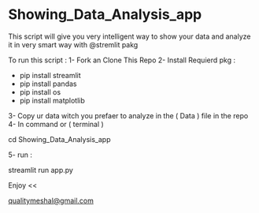 # Showing_Data_Analysis_app
This script will give you very intelligent way to show your data and analyze it in very smart way with @stremlit pakg 

To run this script :
1- Fork an Clone This Repo
2- Install Requierd pkg :

  - pip install streamlit
  - pip install pandas
  - pip install os
  - pip install matplotlib
  
3- Copy ur data witch you prefaer to analyze in the ( Data ) file in the repo
4- In command or ( terminal ) 

cd Showing_Data_Analysis_app

5- run :

streamlit run app.py


Enjoy <<

qualitymeshal@gmail.com
